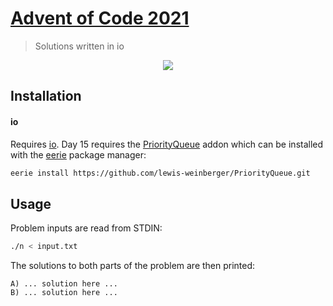 # [Advent of Code 2021](https://adventofcode.com/2021)
> Solutions written in io

<p align="center">
    <a href="./io"><img src="https://img.shields.io/badge/io-15%2F25-green"></a>
</p>


## Installation

#### io
Requires [io](https://iolanguage.org/). Day 15 requires the [PriorityQueue](https://github.com/lewis-weinberger/PriorityQueue.git) addon which can be installed with the [eerie](https://github.com/IoLanguage/eerie) package manager:

```sh
eerie install https://github.com/lewis-weinberger/PriorityQueue.git
```

## Usage

Problem inputs are read from STDIN:

```sh
./n < input.txt
```

The solutions to both parts of the problem are then printed:

```
A) ... solution here ...
B) ... solution here ...
```
